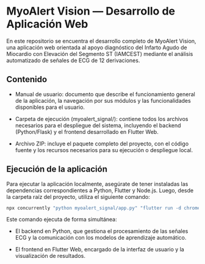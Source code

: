 # MyoAlert Vision — Desarrollo de Aplicación Web

En este repositorio se encuentra el desarrollo completo de MyoAlert Vision, una aplicación web orientada al apoyo diagnóstico del Infarto Agudo de Miocardio con Elevación del Segmento ST (IAMCEST) mediante el análisis automatizado de señales de ECG de 12 derivaciones.

## Contenido

- Manual de usuario: documento que describe el funcionamiento general de la aplicación, la navegación por sus módulos y las funcionalidades disponibles para el usuario.

- Carpeta de ejecución (myoalert_signal/): contiene todos los archivos necesarios para el despliegue del sistema, incluyendo el backend (Python/Flask) y el frontend desarrollado en Flutter Web.

- Archivo ZIP: incluye el paquete completo del proyecto, con el código fuente y los recursos necesarios para su ejecución o despliegue local.

## Ejecución de la aplicación

Para ejecutar la aplicación localmente, asegúrate de tener instaladas las dependencias correspondientes a Python, Flutter y Node.js.
Luego, desde la carpeta raíz del proyecto, utiliza el siguiente comando:

```bash
npx concurrently "python myoalert_signal/app.py" "flutter run -d chrome"
```

Este comando ejecuta de forma simultánea:

- El backend en Python, que gestiona el procesamiento de las señales ECG y la comunicación con los modelos de aprendizaje automático.

- El frontend en Flutter Web, encargado de la interfaz de usuario y la visualización de resultados.
